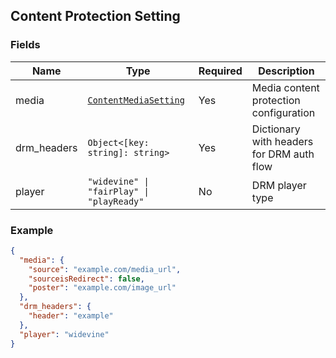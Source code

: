 ## Content Protection Setting

### Fields

| Name | Type | Required | Description|
|-----------|------|----------|------------|
| media | [`ContentMediaSetting`](/doc/models/ContentMediaSetting.md) | Yes | Media content protection configuration |
| drm_headers | `Object<[key: string]: string>` | Yes | Dictionary with headers for DRM auth flow |
| player | `"widevine" \| "fairPlay" \| "playReady"` | No | DRM player type |

### Example

```json
{
  "media": {
    "source": "example.com/media_url",
    "sourceisRedirect": false,
    "poster": "example.com/image_url"
  },
  "drm_headers": {
    "header": "example"
  },
  "player": "widevine"
}
```